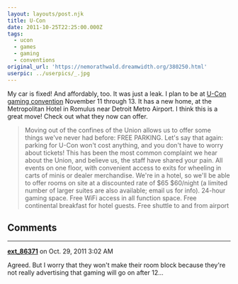 ```yaml
---
layout: layouts/post.njk
title: U-Con
date: 2011-10-25T22:25:00.000Z
tags:
  - ucon
  - games
  - gaming
  - conventions
original_url: 'https://nemorathwald.dreamwidth.org/380250.html'
userpic: ../userpics/_.jpg
---
```

My car is fixed! And affordably, too. It was just a leak. I plan to be at [U-Con gaming convention](http://ucon-gaming.org/) November 11 through 13. It has a new home, at the Metropolitan Hotel in Romulus near Detroit Metro Airport. I think this is a great move! Check out what they now can offer.

> Moving out of the confines of the Union allows us to offer some things we've never had before: FREE PARKING. Let's say that again: parking for U-Con won't cost anything, and you don't have to worry about tickets! This has been the most common complaint we hear about the Union, and believe us, the staff have shared your pain. All events on one floor, with convenient access to exits for wheeling in carts of minis or dealer merchandise. We're in a hotel, so we'll be able to offer rooms on site at a discounted rate of $65 $60/night (a limited number of larger suites are also available; email us for info). 24-hour gaming space. Free WiFi access in all function space. Free continental breakfast for hotel guests. Free shuttle to and from airport

## Comments

---

**[ext_86371](https://www.dreamwidth.org/users/ext_86371)** on Oct. 29, 2011 3:02 AM

Agreed. But I worry that they won't make their room block because they're not really advertising that gaming will go on after 12...
